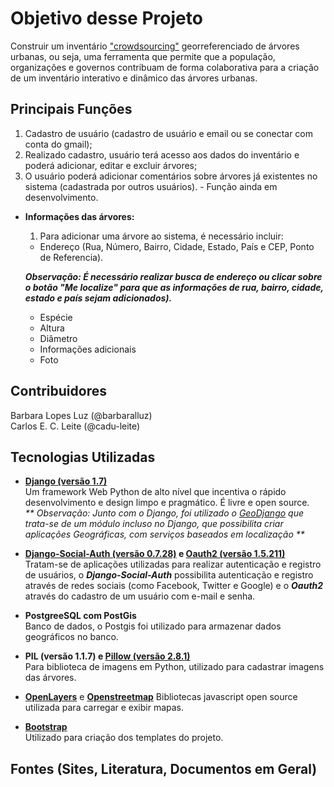 # Objetivo desse Projeto

Construir um inventário ["crowdsourcing"](http://pt.wikipedia.org/wiki/Crowdsourcing) georreferenciado de árvores urbanas, ou seja, uma ferramenta que permite que a população, organizações e governos contribuam de forma colaborativa para a criação de um inventário interativo e dinâmico das árvores urbanas.

## Principais Funções

  1. Cadastro de usuário (cadastro de usuário e email ou se conectar com conta do gmail);
  1. Realizado cadastro, usuário terá acesso aos dados do inventário e poderá adicionar, editar e excluir árvores;
  1. O usuário poderá adicionar comentários sobre árvores já existentes no sistema (cadastrada por outros usuários). - Função ainda em desenvolvimento.


  * **Informações das árvores:**

    1. Para adicionar uma árvore ao sistema, é necessário incluir:
      * Endereço (Rua, Número, Bairro, Cidade, Estado, País e CEP, Ponto de Referencia).  

      **_Observação: É necessário realizar busca de endereço ou clicar sobre o botão "Me localize" para que as informações de rua, bairro, cidade, estado e país sejam adicionados)._**

      * Espécie
      * Altura
      * Diâmetro
      * Informações adicionais
      * Foto


## Contribuidores

Barbara Lopes Luz (@barbaralluz)  
Carlos E. C. Leite (@cadu-leite)

## Tecnologias Utilizadas


* [**Django (versão 1.7)**](https://www.djangoproject.com/)  
Um framework Web Python de alto nível que incentiva o rápido desenvolvimento e design limpo e pragmático. É livre e open source.  
_** Observação: Junto com o Django, foi utilizado o [GeoDjango](https://docs.djangoproject.com/en/1.8/ref/contrib/gis/tutorial/) que trata-se de um módulo incluso no Django, que possibilita criar aplicações Geográficas, com serviços baseados em localização **_

* **[Django-Social-Auth (versão 0.7.28)](https://django-social-auth.readthedocs.org/en/latest/) e [Oauth2 (versão 1.5.211)](https://django-oauth2-provider.readthedocs.org/en/latest/)**  
Tratam-se de aplicações utilizadas para realizar autenticação e registro de usuários, o _**Django-Social-Auth**_ possibilita autenticação e registro através de redes sociais (como Facebook, Twitter e Google) e o _**Oauth2**_ através do cadastro de um usuário com e-mail e senha.

* **PostgreeSQL com PostGis**  
Banco de dados, o Postgis foi utilizado para armazenar dados geográficos no banco.

* **PIL (versão 1.1.7) e [Pillow (versão 2.8.1)](https://pillow.readthedocs.org/)**  
Para biblioteca de imagens em Python, utilizado para cadastrar imagens das árvores.


* [**OpenLayers**](http://openlayers.org/)  e [**Openstreetmap**](https://www.openstreetmap.org/)
Bibliotecas javascript open source utilizada para carregar e exibir mapas.


* [**Bootstrap**](http://getbootstrap.com/)  
Utilizado para criação dos templates do projeto.

## Fontes (Sites, Literatura, Documentos em Geral)

